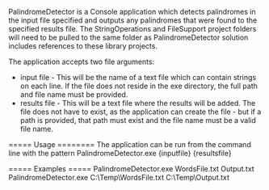 PalindromeDetector is a Console application which detects palindromes in the input file specified and outputs any palindromes that were found to the specified results file.
The StringOperations and FileSupport project folders will need to be pulled to the same folder as PalindromeDetector solution includes references to these library projects.

The application accepts two file arguments:
- input file - This will be the name of a text file which can contain strings on each line.  If the file does not reside in the exe directory, the full path and file name must be provided.
- results file - This will be a text file where the results will be added. The file does not have to exist, as the application can create the file - but if a path is provided, that path must exist and the file name must be a valid file name.

===== Usage ========
The application can be run from the command line with the pattern
PalindromeDetector.exe {inputfile} {resultsfile}

===== Examples =====
PalindromeDetector.exe WordsFile.txt Output.txt
PalindromeDetector.exe C:\Temp\WordsFile.txt C:\Temp\Output.txt
